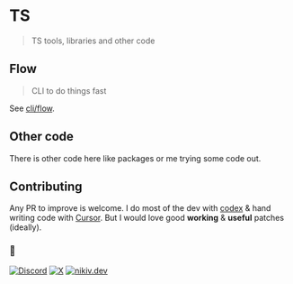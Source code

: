 # TS

> TS tools, libraries and other code

## Flow

> CLI to do things fast

See [cli/flow](cli/flow).

## Other code

There is other code here like packages or me trying some code out.

## Contributing

Any PR to improve is welcome. I do most of the dev with [codex](https://github.com/openai/codex) & hand writing code with [Cursor](https://cursor.com). But I would love good **working** & **useful** patches (ideally).

### 🖤

[![Discord](https://go.nikiv.dev/badge-discord)](https://go.nikiv.dev/discord) [![X](https://go.nikiv.dev/badge-x)](https://x.com/nikitavoloboev) [![nikiv.dev](https://go.nikiv.dev/badge-nikiv)](https://nikiv.dev)
